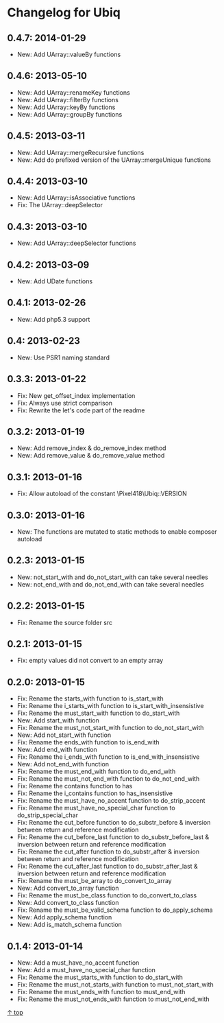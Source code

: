 Changelog for Ubiq
======


0.4.7: 2014-01-29
--------

* New: Add UArray::valueBy functions


0.4.6: 2013-05-10
--------

* New: Add UArray::renameKey functions
* New: Add UArray::filterBy functions
* New: Add UArray::keyBy functions
* New: Add UArray::groupBy functions


0.4.5: 2013-03-11
-------- 

* New: Add UArray::mergeRecursive functions
* New: Add do prefixed version of the UArray::mergeUnique functions


0.4.4: 2013-03-10
-------- 

* New: Add UArray::isAssociative functions
* Fix: The UArray::deepSelector



0.4.3: 2013-03-10
-------- 

* New: Add UArray::deepSelector functions



0.4.2: 2013-03-09
-------- 

* New: Add UDate functions



0.4.1: 2013-02-26
-------- 

* New: Add php5.3 support



0.4: 2013-02-23
-------- 

* New: Use PSR1 naming standard



0.3.3: 2013-01-22
-------- 

* Fix: New get_offset_index implementation
* Fix: Always use strict comparison
* Fix: Rewrite the let's code part of the readme 



0.3.2: 2013-01-19
-------- 

* New: Add remove_index & do_remove_index method
* New: Add remove_value & do_remove_value method



0.3.1: 2013-01-16
-------- 

* Fix: Allow autoload of the constant \Pixel418\Ubiq::VERSION



0.3.0: 2013-01-16
-------- 

* New: The functions are mutated to static methods to enable composer autoload



0.2.3: 2013-01-15
-------- 

* New: not_start_with and do_not_start_with can take several needles
* New: not_end_with and do_not_end_with can take several needles



0.2.2: 2013-01-15
-------- 

* Fix: Rename the source folder src



0.2.1: 2013-01-15
-------- 

* Fix: empty values did not convert to an empty array



0.2.0: 2013-01-15
-------- 

 * Fix: Rename the starts_with function to is_start_with
 * Fix: Rename the i_starts_with function to is_start_with_insensistive
 * Fix: Rename the must_start_with function to do_start_with
 * New: Add start_with function
 * Fix: Rename the must_not_start_with function to do_not_start_with
 * New: Add not_start_with function
 * Fix: Rename the ends_with function to is_end_with
 * New: Add end_with function
 * Fix: Rename the i_ends_with function to is_end_with_insensistive
 * New: Add not_end_with function
 * Fix: Rename the must_end_with function to do_end_with
 * Fix: Rename the must_not_end_with function to do_not_end_with
 * Fix: Rename the contains function to has
 * Fix: Rename the i_contains function to has_insensistive
 * Fix: Rename the must_have_no_accent function to do_strip_accent
 * Fix: Rename the must_have_no_special_char function to do_strip_special_char
 * Fix: Rename the cut_before function to do_substr_before & inversion between return and reference modification
 * Fix: Rename the cut_before_last function to do_substr_before_last & inversion between return and reference modification
 * Fix: Rename the cut_after function to do_substr_after & inversion between return and reference modification
 * Fix: Rename the cut_after_last function to do_substr_after_last & inversion between return and reference modification
 * Fix: Rename the must_be_array to do_convert_to_array
 * New: Add convert_to_array function
 * Fix: Rename the must_be_class function to do_convert_to_class
 * New: Add convert_to_class function
 * Fix: Rename the must_be_valid_schema function to do_apply_schema
 * New: Add apply_schema function
 * New: Add is_match_schema function



0.1.4: 2013-01-14
-------- 

 * New: Add a must_have_no_accent function
 * New: Add a must_have_no_special_char function
 * Fix: Rename the must_starts_with function to do_start_with
 * Fix: Rename the must_not_starts_with function to must_not_start_with
 * Fix: Rename the must_ends_with function to must_end_with
 * Fix: Rename the must_not_ends_with function to must_not_end_with

[&uarr; top](#readme)